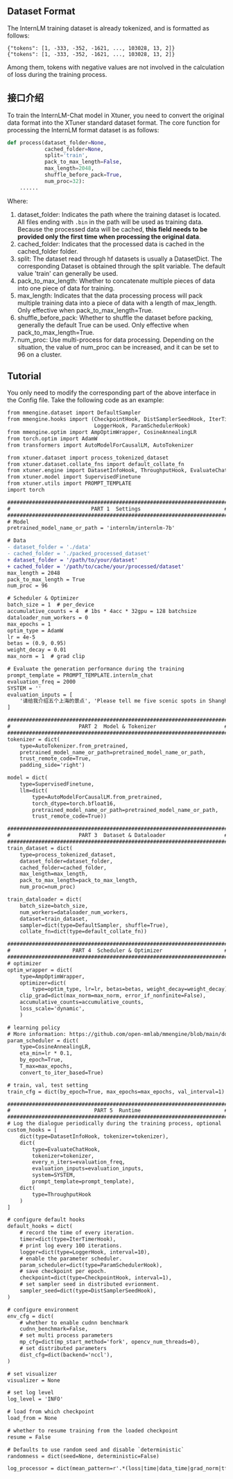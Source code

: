 ## Dataset Format

The InternLM training dataset is already tokenized, and is formatted as follows:

```
{"tokens": [1, -333, -352, -1621, ..., 103028, 13, 2]}
{"tokens": [1, -333, -352, -1621, ..., 103028, 13, 2]}
```

Among them, tokens with negative values are not involved in the calculation of loss during the training process.

## 接口介绍

To train the InternLM-Chat model in Xtuner, you need to convert the original data format into the XTuner standard dataset format. The core function for processing the InternLM format dataset is as follows:

```python
def process(dataset_folder=None,
            cached_folder=None,
            split='train',
            pack_to_max_length=False,
            max_length=2048,
            shuffle_before_pack=True,
            num_proc=32):
    ......
```

Where:

1. dataset_folder: Indicates the path where the training dataset is located. All files ending with `.bin` in the path will be used as training data. Because the processed data will be cached, **this field needs to be provided only the first time when processing the original data**.
2. cached_folder: Indicates that the processed data is cached in the cached_folder folder.
3. split: The dataset read through hf datasets is usually a DatasetDict. The corresponding Dataset is obtained through the split variable. The default value 'train' can generally be used.
4. pack_to_max_length: Whether to concatenate multiple pieces of data into one piece of data for training.
5. max_length: Indicates that the data processing process will pack multiple training data into a piece of data with a length of max_length. Only effective when pack_to_max_length=True.
6. shuffle_before_pack: Whether to shuffle the dataset before packing, generally the default True can be used. Only effective when pack_to_max_length=True.
7. num_proc: Use multi-process for data processing. Depending on the situation, the value of num_proc can be increased, and it can be set to 96 on a cluster.

## Tutorial

You only need to modify the corresponding part of the above interface in the Config file. Take the following code as an example:

```diff
from mmengine.dataset import DefaultSampler
from mmengine.hooks import (CheckpointHook, DistSamplerSeedHook, IterTimerHook,
                            LoggerHook, ParamSchedulerHook)
from mmengine.optim import AmpOptimWrapper, CosineAnnealingLR
from torch.optim import AdamW
from transformers import AutoModelForCausalLM, AutoTokenizer

from xtuner.dataset import process_tokenized_dataset
from xtuner.dataset.collate_fns import default_collate_fn
from xtuner.engine import DatasetInfoHook, ThroughputHook, EvaluateChatHook
from xtuner.model import SupervisedFinetune
from xtuner.utils import PROMPT_TEMPLATE
import torch

#######################################################################
#                          PART 1  Settings                           #
#######################################################################
# Model
pretrained_model_name_or_path = 'internlm/internlm-7b'

# Data
- dataset_folder = './data'
- cached_folder = './packed_processed_dataset'
+ dataset_folder = '/path/to/your/dataset'
+ cached_folder = '/path/to/cache/your/processed/dataset'
max_length = 2048
pack_to_max_length = True
num_proc = 96

# Scheduler & Optimizer
batch_size = 1  # per_device
accumulative_counts = 4  # 1bs * 4acc * 32gpu = 128 batchsize
dataloader_num_workers = 0
max_epochs = 1
optim_type = AdamW
lr = 4e-5
betas = (0.9, 0.95)
weight_decay = 0.01
max_norm = 1  # grad clip

# Evaluate the generation performance during the training
prompt_template = PROMPT_TEMPLATE.internlm_chat
evaluation_freq = 2000
SYSTEM = ''
evaluation_inputs = [
    '请给我介绍五个上海的景点', 'Please tell me five scenic spots in Shanghai'
]

#######################################################################
#                      PART 2  Model & Tokenizer                      #q
#######################################################################
tokenizer = dict(
    type=AutoTokenizer.from_pretrained,
    pretrained_model_name_or_path=pretrained_model_name_or_path,
    trust_remote_code=True,
    padding_side='right')

model = dict(
    type=SupervisedFinetune,
    llm=dict(
        type=AutoModelForCausalLM.from_pretrained,
        torch_dtype=torch.bfloat16,
        pretrained_model_name_or_path=pretrained_model_name_or_path,
        trust_remote_code=True))

#######################################################################
#                      PART 3  Dataset & Dataloader                   #
#######################################################################
train_dataset = dict(
    type=process_tokenized_dataset,
    dataset_folder=dataset_folder,
    cached_folder=cached_folder,
    max_length=max_length,
    pack_to_max_length=pack_to_max_length,
    num_proc=num_proc)

train_dataloader = dict(
    batch_size=batch_size,
    num_workers=dataloader_num_workers,
    dataset=train_dataset,
    sampler=dict(type=DefaultSampler, shuffle=True),
    collate_fn=dict(type=default_collate_fn))

#######################################################################
#                    PART 4  Scheduler & Optimizer                    #
#######################################################################
# optimizer
optim_wrapper = dict(
    type=AmpOptimWrapper,
    optimizer=dict(
        type=optim_type, lr=lr, betas=betas, weight_decay=weight_decay),
    clip_grad=dict(max_norm=max_norm, error_if_nonfinite=False),
    accumulative_counts=accumulative_counts,
    loss_scale='dynamic',
    )

# learning policy
# More information: https://github.com/open-mmlab/mmengine/blob/main/docs/en/tutorials/param_scheduler.md  # noqa: E501
param_scheduler = dict(
    type=CosineAnnealingLR,
    eta_min=lr * 0.1,
    by_epoch=True,
    T_max=max_epochs,
    convert_to_iter_based=True)

# train, val, test setting
train_cfg = dict(by_epoch=True, max_epochs=max_epochs, val_interval=1)

#######################################################################
#                           PART 5  Runtime                           #
#######################################################################
# Log the dialogue periodically during the training process, optional
custom_hooks = [
    dict(type=DatasetInfoHook, tokenizer=tokenizer),
    dict(
        type=EvaluateChatHook,
        tokenizer=tokenizer,
        every_n_iters=evaluation_freq,
        evaluation_inputs=evaluation_inputs,
        system=SYSTEM,
        prompt_template=prompt_template),
    dict(
        type=ThroughputHook
    )
]

# configure default hooks
default_hooks = dict(
    # record the time of every iteration.
    timer=dict(type=IterTimerHook),
    # print log every 100 iterations.
    logger=dict(type=LoggerHook, interval=10),
    # enable the parameter scheduler.
    param_scheduler=dict(type=ParamSchedulerHook),
    # save checkpoint per epoch.
    checkpoint=dict(type=CheckpointHook, interval=1),
    # set sampler seed in distributed evrionment.
    sampler_seed=dict(type=DistSamplerSeedHook),
)

# configure environment
env_cfg = dict(
    # whether to enable cudnn benchmark
    cudnn_benchmark=False,
    # set multi process parameters
    mp_cfg=dict(mp_start_method='fork', opencv_num_threads=0),
    # set distributed parameters
    dist_cfg=dict(backend='nccl'),
)

# set visualizer
visualizer = None

# set log level
log_level = 'INFO'

# load from which checkpoint
load_from = None

# whether to resume training from the loaded checkpoint
resume = False

# Defaults to use random seed and disable `deterministic`
randomness = dict(seed=None, deterministic=False)

log_processor = dict(mean_pattern=r'.*(loss|time|data_time|grad_norm|tflops).*')
```
